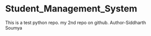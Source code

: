 # Student_Management_System
This is a test python repo. my 2nd repo on github.
Author-Siddharth Soumya
